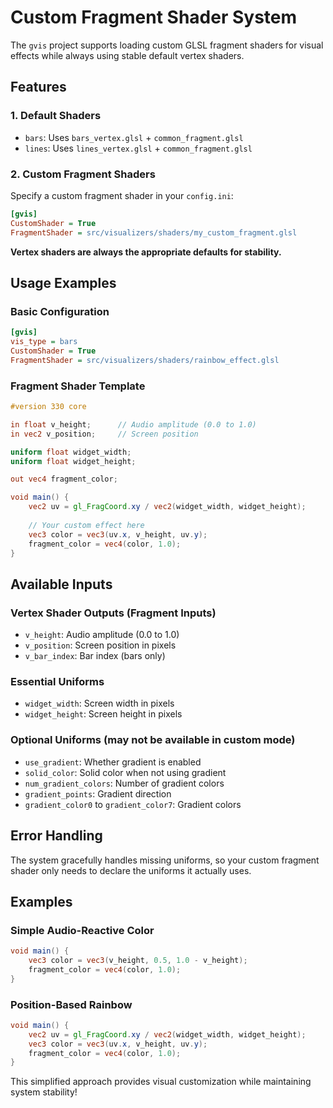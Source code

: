 # Custom Fragment Shader System

The `gvis` project supports loading custom GLSL fragment shaders for visual effects while always using stable default vertex shaders.

## Features

### 1. Default Shaders
- `bars`: Uses `bars_vertex.glsl` + `common_fragment.glsl`
- `lines`: Uses `lines_vertex.glsl` + `common_fragment.glsl`

### 2. Custom Fragment Shaders
Specify a custom fragment shader in your `config.ini`:

```ini
[gvis]
CustomShader = True
FragmentShader = src/visualizers/shaders/my_custom_fragment.glsl
```

**Vertex shaders are always the appropriate defaults for stability.**

## Usage Examples

### Basic Configuration
```ini
[gvis]
vis_type = bars
CustomShader = True
FragmentShader = src/visualizers/shaders/rainbow_effect.glsl
```

### Fragment Shader Template
```glsl
#version 330 core

in float v_height;      // Audio amplitude (0.0 to 1.0)
in vec2 v_position;     // Screen position

uniform float widget_width;
uniform float widget_height;

out vec4 fragment_color;

void main() {
    vec2 uv = gl_FragCoord.xy / vec2(widget_width, widget_height);
    
    // Your custom effect here
    vec3 color = vec3(uv.x, v_height, uv.y);
    fragment_color = vec4(color, 1.0);
}
```

## Available Inputs

### Vertex Shader Outputs (Fragment Inputs)
- `v_height`: Audio amplitude (0.0 to 1.0)
- `v_position`: Screen position in pixels
- `v_bar_index`: Bar index (bars only)

### Essential Uniforms
- `widget_width`: Screen width in pixels
- `widget_height`: Screen height in pixels

### Optional Uniforms (may not be available in custom mode)
- `use_gradient`: Whether gradient is enabled
- `solid_color`: Solid color when not using gradient
- `num_gradient_colors`: Number of gradient colors
- `gradient_points`: Gradient direction
- `gradient_color0` to `gradient_color7`: Gradient colors

## Error Handling

The system gracefully handles missing uniforms, so your custom fragment shader only needs to declare the uniforms it actually uses.

## Examples

### Simple Audio-Reactive Color
```glsl
void main() {
    vec3 color = vec3(v_height, 0.5, 1.0 - v_height);
    fragment_color = vec4(color, 1.0);
}
```

### Position-Based Rainbow
```glsl
void main() {
    vec2 uv = gl_FragCoord.xy / vec2(widget_width, widget_height);
    vec3 color = vec3(uv.x, v_height, uv.y);
    fragment_color = vec4(color, 1.0);
}
```

This simplified approach provides visual customization while maintaining system stability!